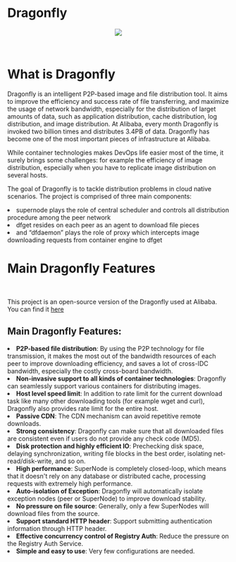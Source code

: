# Dragonfly

<p align="center">
  <img src="https://repository-images.githubusercontent.com/309874357/c2b3ff80-a931-11eb-89b2-32c6ceed11cd" />
</p>

<br>

# What is Dragonfly

<p>
  Dragonfly is an intelligent P2P-based image and file distribution tool. It aims to improve the efficiency and success rate of file transferring, and maximize the usage of network bandwidth, especially for the distribution of larget amounts of data, such as application distribution, cache distribution, log distribution, and image distribution.
 At Alibaba, every month Dragonfly is invoked two billion times and distributes 3.4PB of data. Dragonfly has become one of the most important pieces of infrastructure at Alibaba.

  While container technologies makes DevOps life easier most of the time, it surely brings some challenges: for example the efficiency of image distribution, especially when you     have to replicate image distribution on several hosts.
  
  The goal of Dragonfly is to tackle distribution problems in cloud native scenarios.
  The project is comprised of three main components:
   <li> supernode plays the role of central scheduler and controls all distribution procedure among the peer network </li>
   <li> dfget resides on each peer as an agent to download file pieces </li>
   <li> and “dfdaemon” plays the role of proxy which intercepts image downloading requests from container engine to dfget </li>
</p>

# Main Dragonfly Features
<br>
<p> This project is an open-source version of the Dragonfly used at Alibaba. You can find it <a href="https://github.com/dragonflyoss/Dragonfly"> here </a> </p>

<h2> Main Dragonfly Features: </h2>
<p>
  <li><strong>P2P-based file distribution</strong>: By using the P2P technology for file transmission, it makes the most out of the bandwidth resources of each peer to improve downloading efficiency, and saves a lot of cross-IDC bandwidth, especially the costly cross-board bandwidth.</li>
  
  <li><strong>Non-invasive support to all kinds of container technologies</strong>: Dragonfly can seamlessly support various containers for distributing images.</li>
    
  <li><strong>Host level speed limit</strong>: In addition to rate limit for the current download task like many other downloading tools (for example wget and curl), Dragonfly also provides rate limit for the entire host.</li>

  <li><strong>Passive CDN</strong>: The CDN mechanism can avoid repetitive remote downloads.</li>

  <li><strong>Strong consistency</strong>: Dragonfly can make sure that all downloaded files are consistent even if users do not provide any check code (MD5).</li>

  <li><strong>Disk protection and highly efficient IO</strong>: Prechecking disk space, delaying synchronization, writing file blocks in the best order, isolating net-read/disk-write, and so on.</li>

  <li><strong>High performance</strong>: SuperNode is completely closed-loop, which means that it doesn't rely on any database or distributed cache, processing requests with extremely high performance.</li>

  <li><strong>Auto-isolation of Exception</strong>: Dragonfly will automatically isolate exception nodes (peer or SuperNode) to improve download stability.</li>

  <li><strong>No pressure on file source</strong>: Generally, only a few SuperNodes will download files from the source.</li>

  <li><strong>Support standard HTTP header</strong>: Support submitting authentication information through HTTP header.</li>

  <li><strong>Effective concurrency control of Registry Auth</strong>: Reduce the pressure on the Registry Auth Service.</li>

   <li><strong>Simple and easy to use</strong>: Very few configurations are needed.</li>
  
  </p>
